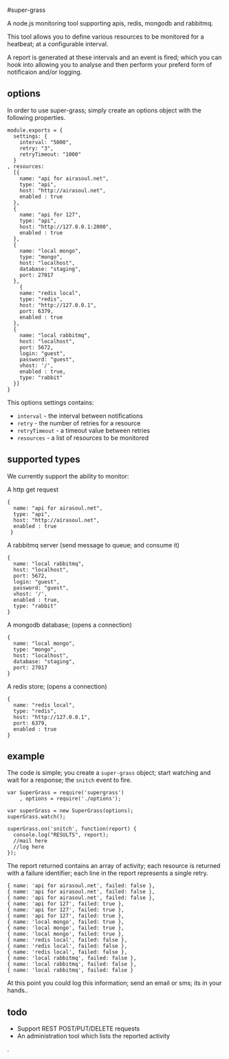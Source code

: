 #super-grass


A node.js monitoring tool supporting apis, redis, mongodb and rabbitmq.

This tool allows you to define various resources to be monitored for a heatbeat; at a configurable interval.  

A report is generated at these intervals and an event is fired; which you can hook into allowing you to 
analyse and then perform your preferd form of notificaion and/or logging.


## options


In order to use super-grass; simply create an options object with the following properties.

```
module.exports = {
  settings: {
    interval: "5000",
    retry: "3",
    retryTimeout: "1000"
  }
, resources: 
  [{
    name: "api for airasoul.net",
    type: "api",
    host: "http://airasoul.net",
    enabled : true
  },
  {
    name: "api for 127",
    type: "api",
    host: "http://127.0.0.1:2000",
    enabled : true
  },
  { 
    name: "local mongo",
    type: "mongo",
    host: "localhost",
    database: "staging",
    port: 27017
  },
    {
    name: "redis local",
    type: "redis",
    host: "http://127.0.0.1",
    port: 6379,
    enabled : true
  },
  {
    name: "local rabbitmq",
    host: "localhost",
    port: 5672,
    login: "guest",
    password: "guest",
    vhost: '/',
    enabled : true,
    type: "rabbit"
  }]
}

```

This options settings contains:

* ```interval``` - the interval between notifications
* ```retry``` - the number of retries for a resource
* ```retryTimeout``` - a timeout value between retries
* ```resources``` - a list of resources to be monitored

 
## supported types

We currently support the ability to monitor:

A http get request

```
{
  name: "api for airasoul.net",
  type: "api",
  host: "http://airasoul.net",
  enabled : true
 }
```

A rabbitmq server (send message to queue; and consume it)


```
{ 
  name: "local rabbitmq",
  host: "localhost",
  port: 5672,
  login: "guest",
  password: "guest",
  vhost: '/',
  enabled : true,
  type: "rabbit"
}
```

A mongodb database; (opens a connection)

```
{ 
  name: "local mongo",
  type: "mongo",
  host: "localhost",
  database: "staging",
  port: 27017
}
```

A redis store; (opens a connection)

```
{
  name: "redis local",
  type: "redis",
  host: "http://127.0.0.1",
  port: 6379,
  enabled : true
}
```

  
## example

The code is simple; you create a ```super-grass``` object; start watching and wait for a response; the ```snitch``` event to fire.

```
var SuperGrass = require('supergrass')
    , options = require('./options');

var superGrass = new SuperGrass(options);
superGrass.watch();

superGrass.on('snitch', function(report) {
  console.log("RESULTS", report);
  //mail here
  //log here
});
```

The report returned contains an array of activity; each resource is returned with a failure identifier; each line in the report represents a single retry.

```
{ name: 'api for airasoul.net', failed: false },
{ name: 'api for airasoul.net', failed: false },
{ name: 'api for airasoul.net', failed: false },
{ name: 'api for 127', failed: true },
{ name: 'api for 127', failed: true },
{ name: 'api for 127', failed: true },
{ name: 'local mongo', failed: true },
{ name: 'local mongo', failed: true },
{ name: 'local mongo', failed: true },
{ name: 'redis local', failed: false },
{ name: 'redis local', failed: false },
{ name: 'redis local', failed: false },
{ name: 'local rabbitmq', failed: false },
{ name: 'local rabbitmq', failed: false },
{ name: 'local rabbitmq', failed: false }
```

At this point you could log this information; send an email or sms; its in your hands.. 


## todo


* Support REST POST/PUT/DELETE requests
* An administration tool which lists the reported activity


.